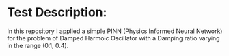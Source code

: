 # Test Description:


In this repository I applied a simple PINN (Physics Informed Neural Network) for the problem of Damped Harmoic Oscillator with a Damping ratio varying in the range (0.1, 0.4).

